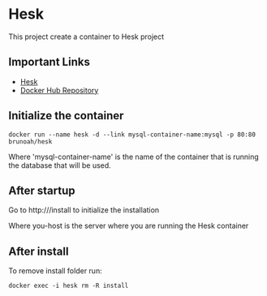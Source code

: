 # Hesk

This project create a container to Hesk project

## Important Links

- [Hesk](https://www.hesk.com)
- [Docker Hub Repository](https://hub.docker.com/repository/docker/brunoah/hesk)

## Initialize the container

```shellscript
docker run --name hesk -d --link mysql-container-name:mysql -p 80:80 brunoah/hesk
```

Where 'mysql-container-name' is the name of the container that is running the database that will be used.

## After startup

Go to http://<your-host>/install to initialize the installation

Where you-host is the server where you are running the Hesk container

## After install

To remove install folder run:

``` shellscript
docker exec -i hesk rm -R install
```

